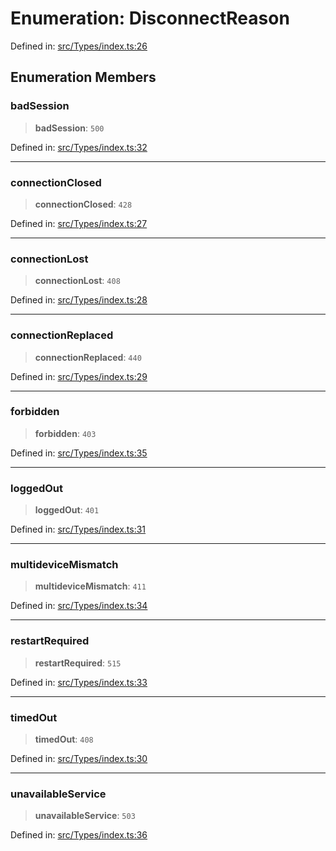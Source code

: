 # Enumeration: DisconnectReason

Defined in: [src/Types/index.ts:26](https://github.com/Fokusdotid/Baileys/blob/58a03b5a49cf326e1050515994499cb0bb76662f/src/Types/index.ts#L26)

## Enumeration Members

### badSession

> **badSession**: `500`

Defined in: [src/Types/index.ts:32](https://github.com/Fokusdotid/Baileys/blob/58a03b5a49cf326e1050515994499cb0bb76662f/src/Types/index.ts#L32)

***

### connectionClosed

> **connectionClosed**: `428`

Defined in: [src/Types/index.ts:27](https://github.com/Fokusdotid/Baileys/blob/58a03b5a49cf326e1050515994499cb0bb76662f/src/Types/index.ts#L27)

***

### connectionLost

> **connectionLost**: `408`

Defined in: [src/Types/index.ts:28](https://github.com/Fokusdotid/Baileys/blob/58a03b5a49cf326e1050515994499cb0bb76662f/src/Types/index.ts#L28)

***

### connectionReplaced

> **connectionReplaced**: `440`

Defined in: [src/Types/index.ts:29](https://github.com/Fokusdotid/Baileys/blob/58a03b5a49cf326e1050515994499cb0bb76662f/src/Types/index.ts#L29)

***

### forbidden

> **forbidden**: `403`

Defined in: [src/Types/index.ts:35](https://github.com/Fokusdotid/Baileys/blob/58a03b5a49cf326e1050515994499cb0bb76662f/src/Types/index.ts#L35)

***

### loggedOut

> **loggedOut**: `401`

Defined in: [src/Types/index.ts:31](https://github.com/Fokusdotid/Baileys/blob/58a03b5a49cf326e1050515994499cb0bb76662f/src/Types/index.ts#L31)

***

### multideviceMismatch

> **multideviceMismatch**: `411`

Defined in: [src/Types/index.ts:34](https://github.com/Fokusdotid/Baileys/blob/58a03b5a49cf326e1050515994499cb0bb76662f/src/Types/index.ts#L34)

***

### restartRequired

> **restartRequired**: `515`

Defined in: [src/Types/index.ts:33](https://github.com/Fokusdotid/Baileys/blob/58a03b5a49cf326e1050515994499cb0bb76662f/src/Types/index.ts#L33)

***

### timedOut

> **timedOut**: `408`

Defined in: [src/Types/index.ts:30](https://github.com/Fokusdotid/Baileys/blob/58a03b5a49cf326e1050515994499cb0bb76662f/src/Types/index.ts#L30)

***

### unavailableService

> **unavailableService**: `503`

Defined in: [src/Types/index.ts:36](https://github.com/Fokusdotid/Baileys/blob/58a03b5a49cf326e1050515994499cb0bb76662f/src/Types/index.ts#L36)
